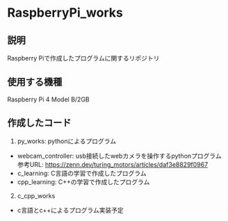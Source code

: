 # RaspberryPi_works

## 説明
Raspberry Piで作成したプログラムに関するリポジトリ

## 使用する機種
Raspberry Pi 4 Model B/2GB

## 作成したコード
1. py_works: pythonによるプログラム
* webcam_controller: usb接続したwebカメラを操作するpythonプログラム
参考URL: <https://zenn.dev/turing_motors/articles/daf3e8829f0967>
* c_learning: C言語の学習で作成したプログラム
* cpp_learning: C++の学習で作成したプログラム
2. c_cpp_works
* c言語とc++によるプログラム実装予定
